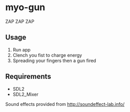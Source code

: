 # myo-gun

ZAP ZAP ZAP

## Usage

1. Run app
2. Clench you fist to charge energy
3. Spreading your fingers then a gun fired

## Requirements

- SDL2
- SDL2_Mixer

Sound effects provided from http://soundeffect-lab.info/
